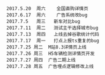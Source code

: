     2017.5.20  周六	 全国直购详情页
    2017.6.17  周六	 广告系统改bug
    2017.7.5   周三   新车对比bug
    2017.7.11  周二   测试主干选择城市bug
    2017.7.13  周四   上线去掉谷歌统计代码
    2017.7.17  周一   打点上报ts重复的bug
    2017.7.25 周二  M站8.3详情页上线
    2017.7.26 周三  H5车辆检测详情页开发
    2017.7.27 周四  广告二期上线
    2017.7.28 周五  广告埋点逻辑修改上线
